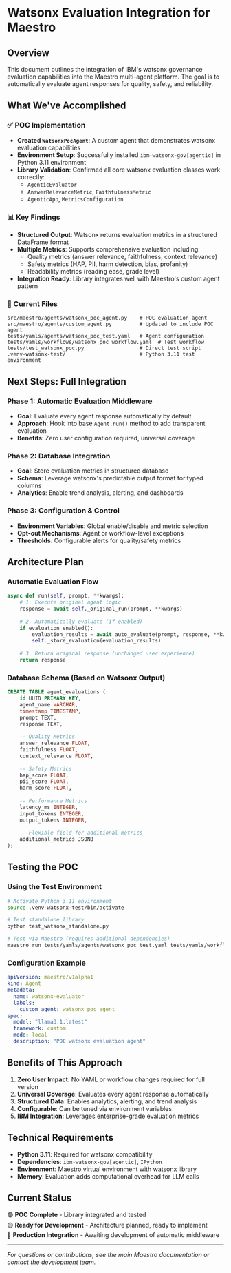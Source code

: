 # Watsonx Evaluation Integration for Maestro

## Overview

This document outlines the integration of IBM's watsonx governance evaluation capabilities into the Maestro multi-agent platform. The goal is to automatically evaluate agent responses for quality, safety, and reliability.

## What We've Accomplished

### ✅ POC Implementation
- **Created `WatsonxPocAgent`**: A custom agent that demonstrates watsonx evaluation capabilities
- **Environment Setup**: Successfully installed `ibm-watsonx-gov[agentic]` in Python 3.11 environment
- **Library Validation**: Confirmed all core watsonx evaluation classes work correctly:
  - `AgenticEvaluator`
  - `AnswerRelevanceMetric`, `FaithfulnessMetric`
  - `AgenticApp`, `MetricsConfiguration`

### 📊 Key Findings
- **Structured Output**: Watsonx returns evaluation metrics in a structured DataFrame format
- **Multiple Metrics**: Supports comprehensive evaluation including:
  - Quality metrics (answer relevance, faithfulness, context relevance)
  - Safety metrics (HAP, PII, harm detection, bias, profanity)
  - Readability metrics (reading ease, grade level)
- **Integration Ready**: Library integrates well with Maestro's custom agent pattern

### 🔧 Current Files
```
src/maestro/agents/watsonx_poc_agent.py    # POC evaluation agent
src/maestro/agents/custom_agent.py         # Updated to include POC agent
tests/yamls/agents/watsonx_poc_test.yaml   # Agent configuration
tests/yamls/workflows/watsonx_poc_workflow.yaml  # Test workflow
tests/test_watsonx_poc.py                  # Direct test script
.venv-watsonx-test/                        # Python 3.11 test environment
```

## Next Steps: Full Integration

### Phase 1: Automatic Evaluation Middleware
- **Goal**: Evaluate every agent response automatically by default
- **Approach**: Hook into base `Agent.run()` method to add transparent evaluation
- **Benefits**: Zero user configuration required, universal coverage

### Phase 2: Database Integration
- **Goal**: Store evaluation metrics in structured database
- **Schema**: Leverage watsonx's predictable output format for typed columns
- **Analytics**: Enable trend analysis, alerting, and dashboards

### Phase 3: Configuration & Control
- **Environment Variables**: Global enable/disable and metric selection
- **Opt-out Mechanisms**: Agent or workflow-level exceptions
- **Thresholds**: Configurable alerts for quality/safety metrics

## Architecture Plan

### Automatic Evaluation Flow
```python
async def run(self, prompt, **kwargs):
    # 1. Execute original agent logic
    response = await self._original_run(prompt, **kwargs)
    
    # 2. Automatically evaluate (if enabled)
    if evaluation_enabled():
        evaluation_results = await auto_evaluate(prompt, response, **kwargs)
        self._store_evaluation(evaluation_results)
    
    # 3. Return original response (unchanged user experience)
    return response
```

### Database Schema (Based on Watsonx Output)
```sql
CREATE TABLE agent_evaluations (
    id UUID PRIMARY KEY,
    agent_name VARCHAR,
    timestamp TIMESTAMP,
    prompt TEXT,
    response TEXT,
    
    -- Quality Metrics
    answer_relevance FLOAT,
    faithfulness FLOAT,
    context_relevance FLOAT,
    
    -- Safety Metrics  
    hap_score FLOAT,
    pii_score FLOAT,
    harm_score FLOAT,
    
    -- Performance Metrics
    latency_ms INTEGER,
    input_tokens INTEGER,
    output_tokens INTEGER,
    
    -- Flexible field for additional metrics
    additional_metrics JSONB
);
```

## Testing the POC

### Using the Test Environment
```bash
# Activate Python 3.11 environment
source .venv-watsonx-test/bin/activate

# Test standalone library
python test_watsonx_standalone.py

# Test via Maestro (requires additional dependencies)
maestro run tests/yamls/agents/watsonx_poc_test.yaml tests/yamls/workflows/watsonx_poc_workflow.yaml
```

### Configuration Example
```yaml
apiVersion: maestro/v1alpha1
kind: Agent
metadata:
  name: watsonx-evaluator
  labels:
    custom_agent: watsonx_poc_agent
spec:
  model: "llama3.1:latest"
  framework: custom
  mode: local
  description: "POC watsonx evaluation agent"
```

## Benefits of This Approach

1. **Zero User Impact**: No YAML or workflow changes required for full version
2. **Universal Coverage**: Evaluates every agent response automatically  
3. **Structured Data**: Enables analytics, alerting, and trend analysis
4. **Configurable**: Can be tuned via environment variables
5. **IBM Integration**: Leverages enterprise-grade evaluation metrics

## Technical Requirements

- **Python 3.11**: Required for watsonx compatibility
- **Dependencies**: `ibm-watsonx-gov[agentic]`, `IPython`
- **Environment**: Maestro virtual environment with watsonx library
- **Memory**: Evaluation adds computational overhead for LLM calls

## Current Status

🟢 **POC Complete** - Library integrated and tested  
🟡 **Ready for Development** - Architecture planned, ready to implement  
🔴 **Production Integration** - Awaiting development of automatic middleware

---

*For questions or contributions, see the main Maestro documentation or contact the development team.*
